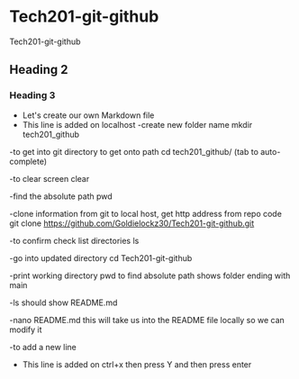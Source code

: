 # Tech201-git-github
Tech201-git-github
## Heading 2
### Heading 3
- Let's create our own Markdown file
- This line is added on localhost 
-create new folder      name
 mkdir                tech201_github

-to get into git directory to get onto path
cd tech201_github/
(tab to auto-complete)

-to clear screen
clear

-find the absolute path
pwd

-clone information from git to local host, get http address from repo code 
git clone https://github.com/Goldielockz30/Tech201-git-github.git


-to confirm check list directories
ls

-go into updated directory 
cd Tech201-git-github


-print working directory
pwd to find absolute path
shows folder ending with main

-ls should show README.md


-nano README.md
this will take us into the README file locally so we can modify it

-to add a new line
- This line is added on
ctrl+x  then press Y and then press enter




